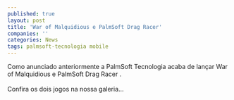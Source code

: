 ```yaml
---
published: true
layout: post
title: 'War of Malquidious e PalmSoft Drag Racer'
companies: ''
categories: News
tags: palmsoft-tecnologia mobile
---
```

Como anunciado anteriormente a PalmSoft Tecnologia acaba de lançar War of Malquidious
 e PalmSoft Drag Racer
 .<br /><br />Confira os dois jogos na nossa galeria...

